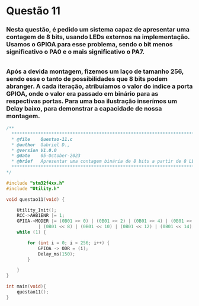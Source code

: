 # Questão 11

### Nesta questão, é pedido um sistema capaz de apresentar uma contagem de 8 bits, usando LEDs externos na implementação. Usamos o GPIOA para esse problema, sendo o bit menos significativo o PA0 e o mais significativo o PA7.
######
### Após a devida montagem, fizemos um laço de tamanho 256, sendo esse o tanto de possibilidades que 8 bits podem abranger. A cada iteração, atribuíamos o valor do indice a porta GPIOA, onde o valor era passado em binário para as respectivas portas. Para uma boa ilustração inserímos um Delay baixo, para demonstrar a capacidade de nossa montagem. 

```C
/**
  ******************************************************************************
  * @file    Questao-11.c
  * @author  Gabriel D., 
  * @version V1.0.0
  * @date    05-October-2023
  * @brief   Apresentar uma contagem binária de 8 bits a partir de 8 LEDs externos.
  ******************************************************************************
*/

#include "stm32f4xx.h"
#include "Utility.h"

void questao11(void) {

	Utility_Init();
	RCC->AHB1ENR |= 1;
	GPIOA->MODER |= (0B01 << 0) | (0B01 << 2) | (0B01 << 4) | (0B01 << 6)
			| (0B01 << 8) | (0B01 << 10) | (0B01 << 12) | (0B01 << 14);
	while (1) {

		for (int i = 0; i < 256; i++) {
			GPIOA -> ODR = (i);
			Delay_ms(150);
		}

	}
}

int main(void){
    questao11();
}
```
